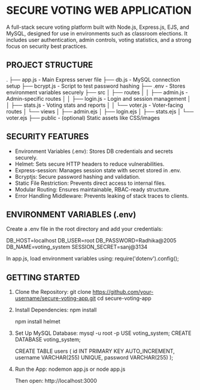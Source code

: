 SECURE VOTING WEB APPLICATION
=============================


A full-stack secure voting platform built with Node.js, Express.js, EJS, and MySQL, designed for use in environments such as classroom elections. It includes user authentication, admin controls, voting statistics, and a strong focus on security best practices.


PROJECT STRUCTURE
-----------------
.
├── app.js               - Main Express server file
├── db.js                - MySQL connection setup
├── bcrypt.js            - Script to test password hashing
├── .env                 - Stores environment variables securely
├── src
│   ├── routes
│   │   ├── admin.js     - Admin-specific routes
│   │   ├── login.js     - Login and session management
│   │   ├── stats.js     - Voting stats and reports
│   │   └── voter.js     - Voter-facing routes
│   └── views
│       ├── admin.ejs
│       ├── login.ejs
│       ├── stats.ejs
│       └── voter.ejs
├── public               - (optional) Static assets like CSS/images


SECURITY FEATURES
-----------------
- Environment Variables (.env): Stores DB credentials and secrets securely.
- Helmet: Sets secure HTTP headers to reduce vulnerabilities.
- Express-session: Manages session state with secret stored in .env.
- Bcryptjs: Secure password hashing and validation.
- Static File Restriction: Prevents direct access to internal files.
- Modular Routing: Ensures maintainable, RBAC-ready structure.
- Error Handling Middleware: Prevents leaking of stack traces to clients.


ENVIRONMENT VARIABLES (.env)
----------------------------
Create a .env file in the root directory and add your credentials:


DB_HOST=localhost
DB_USER=root
DB_PASSWORD=Radhika@2005
DB_NAME=voting_system
SESSION_SECRET=sanj@3134


In app.js, load environment variables using:
require('dotenv').config();


GETTING STARTED
---------------
1. Clone the Repository:
   git clone https://github.com/your-username/secure-voting-app.git
   cd secure-voting-app


2. Install Dependencies:
   npm install
   
   npm install helmet
   


4. Set Up MySQL Database:
   mysql -u root -p
   USE voting_system;
   CREATE DATABASE voting_system;


   CREATE TABLE users (
     id INT PRIMARY KEY AUTO_INCREMENT,
     username VARCHAR(255) UNIQUE,
     password VARCHAR(255)
   );
   


6. Run the App:
   nodemon app.js
   or
   node app.js


   Then open: http://localhost:3000

